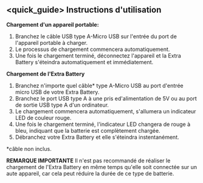 ## <quick_guide> Instructions d'utilisation

**Chargement d'un appareil portable:**

1. Branchez le câble USB type A-Micro USB sur l'entrée du port de l'appareil portable à charger.
2. Le processus de chargement commencera automatiquement. 
3. Une fois le chargement terminé, déconnectez l'appareil et la Extra Battery s'éteindra automatiquement et immédiatement.


**Chargement de l'Extra Battery**

1. Branchez n'importe quel câble* type A-Micro USB au port d'entrée micro USB de votre Extra Battery.
2. Branchez le port USB type A à une pris ed'alimentation de 5V ou au port de sortie USB type A d'un ordinateur.
3. Le chargement commencera automatiquement, s'allumera un indicateur LED de couleur rouge.
4. Une fois le chargement terminé, l'indicateur LED changera de rouge à bleu, indiquant que la batterie est complètement chargée.
5. Débranchez votre Extra Battery et elle s'éteindra instentanément.


*câble non inclus.

**REMARQUE IMPORTANTE**
Il n'est pas recommandé de réaliser le chargement de l'Extra Battery en même temps qu'elle soit connectée sur un aute appareil, car cela peut réduire la durée de ce type de batterie.

